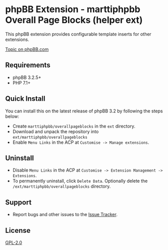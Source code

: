 # phpBB Extension - marttiphpbb Overall Page Blocks (helper ext)

This phpBB extension provides configurable template inserts for other extensions.

[Topic on phpBB.com](https://www.phpbb.com/community/viewtopic.php?f=456&t=)

## Requirements

* phpBB 3.2.5+
* PHP 7.1+

## Quick Install

You can install this on the latest release of phpBB 3.2 by following the steps below:

* Create `marttiphpbb/overallpageblocks` in the `ext` directory.
* Download and unpack the repository into `ext/marttiphpbb/overallpageblocks`
* Enable `Menu Links` in the ACP at `Customise -> Manage extensions`.

## Uninstall

* Disable `Menu Links` in the ACP at `Customise -> Extension Management -> Extensions`.
* To permanently uninstall, click `Delete Data`. Optionally delete the `/ext/marttiphpbb/overallpageblocks` directory.

## Support

* Report bugs and other issues to the [Issue Tracker](https://github.com/marttiphpbb/phpbb-ext-overallpageblocks/issues).

## License

[GPL-2.0](license.txt)
